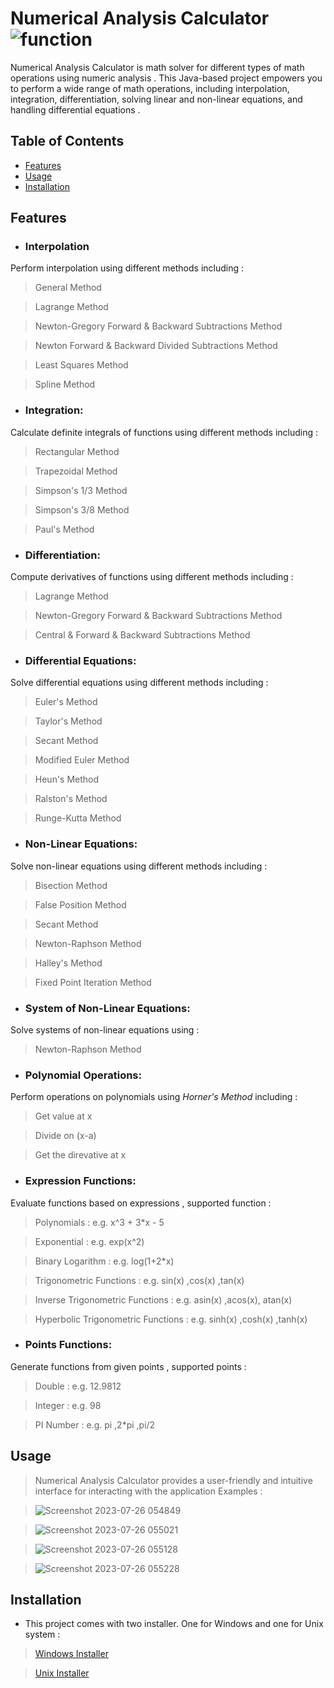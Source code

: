 # Numerical Analysis Calculator  ![function](https://github.com/Abdalrahman-Alhamod/Numeric-Calc/assets/137921143/972b0760-690b-41b7-acd6-b4cb9ed9a317)

Numerical Analysis Calculator is math solver for different types of math operations using numeric analysis . This Java-based project empowers you to perform a wide range of math operations, including interpolation, integration, differentiation, solving linear and non-linear equations, and handling differential equations .

## Table of Contents
- [Features](#features)
- [Usage](#usage)
- [Installation](#installation)

## Features

- ### **Interpolation**
 Perform interpolation using different methods including :

> General Method

> Lagrange Method

> Newton-Gregory Forward & Backward Subtractions Method

> Newton Forward & Backward Divided Subtractions Method

> Least Squares Method

> Spline Method

- ### **Integration**:
Calculate definite integrals of functions using different methods including :

> Rectangular Method

> Trapezoidal Method

> Simpson's 1/3 Method

> Simpson's 3/8 Method

> Paul's Method

- ### **Differentiation**: 
Compute derivatives of functions using different methods including :

> Lagrange Method

> Newton-Gregory Forward & Backward Subtractions Method

> Central & Forward & Backward Subtractions Method

- ### **Differential Equations**: 
Solve differential  equations using different methods including :

> Euler's Method

> Taylor's Method

> Secant Method

> Modified Euler Method

> Heun's Method

> Ralston's Method

> Runge-Kutta Method

- ### **Non-Linear Equations**: 
Solve non-linear equations using different methods including :

> Bisection Method

> False Position Method

> Secant Method

> Newton-Raphson Method

> Halley's Method

> Fixed Point Iteration Method

- ### **System of Non-Linear Equations**: 
Solve systems of non-linear equations using :

> Newton-Raphson Method

- ### **Polynomial Operations**: 
Perform operations on polynomials using _Horner's Method_  including :

> Get value at x

> Divide on (x-a)

> Get the direvative at x

- ### **Expression Functions**:
Evaluate functions based on expressions , supported function :

> Polynomials : e.g. x^3 + 3*x - 5

> Exponential : e.g. exp(x^2)

> Binary Logarithm : e.g. log(1+2*x)

> Trigonometric Functions : e.g. sin(x) ,cos(x) ,tan(x)

> Inverse Trigonometric Functions : e.g. asin(x) ,acos(x), atan(x)

> Hyperbolic Trigonometric Functions : e.g. sinh(x) ,cosh(x) ,tanh(x)

- ### **Points Functions**:
 Generate functions from given points , supported points :
 
 > Double : e.g. 12.9812
 
> Integer : e.g. 98

> PI Number : e.g. pi ,2*pi ,pi/2

## Usage
> Numerical Analysis Calculator provides a user-friendly and intuitive interface for interacting with the application Examples :

> ![Screenshot 2023-07-26 054849](https://github.com/Abdalrahman-Alhamod/Numeric-Calc/assets/137921143/3fa1a77a-f696-4b84-a125-5de038b3999d)

> ![Screenshot 2023-07-26 055021](https://github.com/Abdalrahman-Alhamod/Numeric-Calc/assets/137921143/0374db70-14b9-4148-bd76-61649d93fd1f)

> ![Screenshot 2023-07-26 055128](https://github.com/Abdalrahman-Alhamod/Numeric-Calc/assets/137921143/55b4eaf8-33dc-45c7-9a82-cdcfb76f08bc)

> ![Screenshot 2023-07-26 055228](https://github.com/Abdalrahman-Alhamod/Numeric-Calc/assets/137921143/4be42e0c-73e3-4a92-9d21-1880053099b7)






## Installation
- This project comes with two installer. One for Windows and one for Unix system :

> [Windows Installer](https://github.com/Abdalrahman-Alhamod/Numeric-Calc/releases/download/3.0.0/Numerical_Analysis_Calculator_Windows_Installer.exe)

> [Unix Installer](https://github.com/Abdalrahman-Alhamod/Numeric-Calc/releases/download/3.0.0/Numerical_Analysis_Calculator_Unix_Installer.sh)


